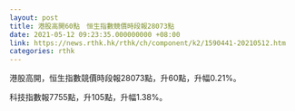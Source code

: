 ```yaml
---
layout: post
title: 港股高開60點　恒生指數競價時段報28073點
date: 2021-05-12 09:23:35.000000000 +08:00
link: https://news.rthk.hk/rthk/ch/component/k2/1590441-20210512.htm
categories: rthk
---
```


港股高開，恒生指數競價時段報28073點，升60點，升幅0.21%。

科技指數報7755點，升105點，升幅1.38%。
